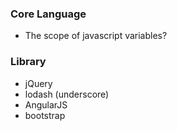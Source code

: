 ### Core Language
* The scope of javascript variables?

### Library
* jQuery
* lodash (underscore)
* AngularJS
* bootstrap
